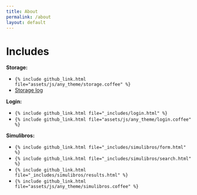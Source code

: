 ```yaml
---
title: About
permalink: /about
layout: default
---
```

# Includes

**Storage:**

- `{% include github_link.html file="assets/js/any_theme/storage.coffee" %}`
- <a href="#" id="storage_log">Storage log</a>

**Login:**

- `{% include github_link.html file="_includes/login.html" %}`
- `{% include github_link.html file="assets/js/any_theme/login.coffee" %}`

**Simulibros:**

- `{% include github_link.html file="_includes/simulibros/form.html" %}`
- `{% include github_link.html file="_includes/simulibros/search.html" %}`
- `{% include github_link.html file="_includes/simulibros/results.html" %}`
- `{% include github_link.html file="assets/js/any_theme/simulibros.coffee" %}`
